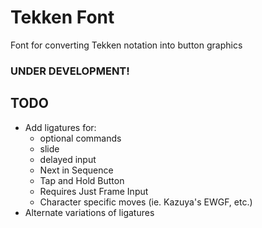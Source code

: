 # Tekken Font
Font for converting Tekken notation into button graphics

### UNDER DEVELOPMENT!

## TODO

- Add ligatures for:
    - optional commands
    - slide
    - delayed input
    - Next in Sequence
    - Tap and Hold Button
    - Requires Just Frame Input
    - Character specific moves (ie. Kazuya's EWGF, etc.)
- Alternate variations of ligatures